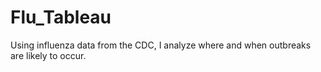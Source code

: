 # Flu_Tableau
Using influenza data from the CDC, I analyze where and when outbreaks are likely to occur.
